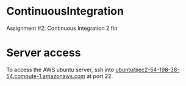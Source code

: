 # ContinuousIntegration
Assignment #2: Continuous Integration 2 fin
# Server access
To access the AWS ubuntu server, ssh into ubuntu@ec2-54-198-38-54.compute-1.amazonaws.com at port 22.
